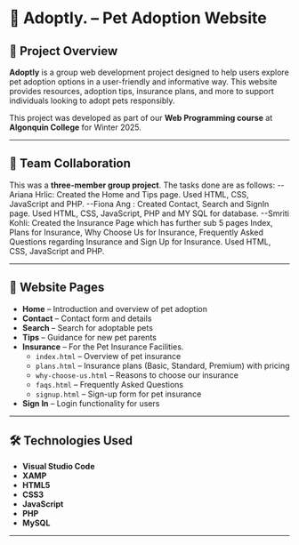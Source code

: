 # 🐾 Adoptly. – Pet Adoption Website

## 📌 Project Overview
**Adoptly** is a group web development project designed to help users explore pet adoption options in a user-friendly and informative way. This website provides resources, adoption tips, insurance plans, and more to support individuals looking to adopt pets responsibly.

This project was developed as part of our **Web Programming course** at **Algonquin College** for Winter 2025.

---

## 👥 Team Collaboration
This was a **three-member group project**. The tasks done are as follows:
--Ariana Hrlic: Created the Home and Tips page. Used HTML, CSS, JavaScript and PHP.
--Fiona Ang : Created Contact, Search and SignIn page. Used HTML, CSS, JavaScript, PHP and MY SQL for database.
--Smriti Kohli: Created the Insurance Page which has further sub 5 pages Index, Plans for Insurance, Why Choose Us for Insurance, Frequently Asked Questions regarding Insurance and Sign Up for Insurance. Used HTML, CSS, JavaScript and PHP.

---

## 🧩 Website Pages
- **Home** – Introduction and overview of pet adoption
- **Contact** – Contact form and details
- **Search** – Search for adoptable pets
- **Tips** – Guidance for new pet parents
- **Insurance** – For the Pet Insurance Facilities. 
  - `index.html` – Overview of pet insurance  
  - `plans.html` – Insurance plans (Basic, Standard, Premium) with pricing  
  - `why-choose-us.html` – Reasons to choose our insurance  
  - `faqs.html` – Frequently Asked Questions  
  - `signup.html` – Sign-up form for pet insurance
- **Sign In** – Login functionality for users

---

## 🛠️ Technologies Used
- **Visual Studio Code**
- **XAMP**
- **HTML5**  
- **CSS3**  
- **JavaScript**  
- **PHP**  
- **MySQL**

---


